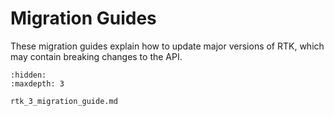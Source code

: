 # Migration Guides

These migration guides explain how to update major versions of RTK, which may contain breaking changes to the API.

```{toctree}
:hidden:
:maxdepth: 3

rtk_3_migration_guide.md
```
